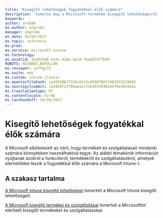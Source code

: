 ```yaml
---
title: "Kisegítő lehetőségek fogyatékkal élők számára"
description: "Ismerje meg a Microsoft-termékek kisegítő lehetőségeiről szóló információkat."
keywords: 
author: arob98
ms.author: angrobe
manager: angrobe
ms.date: 05/04/2017
ms.topic: reference
ms.prod: 
ms.service: microsoft-intune
ms.technology: 
ms.assetid: 3a503548-434c-410a-a419-7eadd7e7fb99
ROBOTS: NOINDEX,NOFOLLOW
ms.reviewer: jeffgilb
ms.suite: ems
ms.custom: intune-classic
ms.openlocfilehash: 1a20d18b77324c0132cd50076633464332218603
ms.sourcegitcommit: 1a54bdf22786aea1cf1b497d54024470e1024aeb
ms.translationtype: HT
ms.contentlocale: hu-HU
ms.lasthandoff: 10/10/2017
---
```

# <a name="accessibility-for-people-with-disabilities"></a>Kisegítő lehetőségek fogyatékkal élők számára
A Microsoft elkötelezett az iránt, hogy termékeit és szolgáltatásait mindenki számára könnyebben használhatóvá tegye. Az alábbi témakörök információt nyújtanak azokról a funkciókról, termékekről és szolgáltatásokról, amelyek elérhetőbbé teszik a fogyatékkal élők számára a Microsoft Intune-t.

## <a name="in-this-section"></a>A szakasz tartalma
[A Microsoft Intune kisegítő lehetőségei](accessibility-features-of-microsoft-intune.md) Ismerteti a Microsoft Intune kisegítő lehetőségeit.

[A Microsoft kisegítő termékei és szolgáltatásai](accessibility-products-and-services-from-microsoft.md) Ismerteti a Microsofttól elérhető kisegítő termékeket és szolgáltatásokat.
